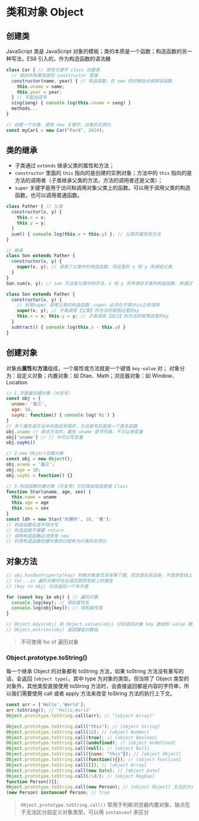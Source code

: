 # 类和对象 Object

## 创建类

JavaScript 类是 JavaScript 对象的模板；类的本质是一个函数；构造函数的另一种写法，ES6 引入的，作为构造函数的语法糖

```js
class Car { // 使用关键字 class 创建类
  // 类的共有属性放到 constructor 里面
  constructor(name, year) { // 构造函数，在 new 的时候自动调用该函数
    this.uname = name;
    this.year = year;
  } // 不能加逗号
  sing(song) { console.log(this.uname + song) }
  methods...
}

// 创建一个对象，使用 new 关键字，对象的实例化
const myCar1 = new Car("Ford", 2014);
```

## 类的继承

* 子类通过 `extends` 继承父类的属性和方法；
* `constructor` 里面的 `this` 指向的是创建的实例对象；方法中的 `this` 指向的是方法的调用者（子类继承父类的方法，方法的调用者还是父类）；
* `super` 关键字是用于访问和调用对象父类上的函数。可以用于调用父类的构造函数，也可以调用普通函数。

```js
class Father { // 父类
  constructor(x, y) {
    this.x = x;
    this.y = y;
  }
  sum() { console.log(this.x + this.y) }; // 父类的属性和方法
}

// 继承
class Son extends Father {
  constructor(x, y) { 
    super(x, y); // 调用了父类中的构造函数，将这里的 x 和 y 传递给父类
  }
}
Son.sum(x, y); // sum 方法是父类中的方法，x 和 y 先传递给子类的构造函数，再通过 super 传递给父类的构造函数

class Son extends Father {
  constructor(x, y) {
    // 利用super 调用父类的构造函数；super 必须在子类this之前调用
    super(x, y); // 子类调用【父类】的方法时就用这里的xy
    this.x = x; this.y = y; // 子类调用【自己】的方法时就用这里的xy
  }
  subtract() { console.log(this.x - this.y) }
}
```

## 创建对象

对象由**属性**和**方法**组成，一个属性或方法就是一个键值 `key-value` 对；
对象分为：自定义对象；内置对象：如 Dtae、Math；浏览器对象：如 Window、Location

```jsx
// 1.字面量创建对象（大括号）
const obj = {
  uname: '张三',
  age: 18,
  sayHi: function() { console.log('hi') }
}
// 多个属性或方法中间用逗号隔开，方法冒号后面是一个匿名函数
obj.uname // 用该方法时，属性 uname 是字符串，不可以是变量
obj['uname'] // [] 中可以写变量 
obj.sayHi()

// 2.new Object创建对象
const obj = new Object();
obj.uname = '张三';
obj.age = 18;
obj.sayHi = function() {}

// 3.构造函数创建对象（可复用）它的高级版就是类 Class
function Star(uname, age, sex) {
  this.name = uname
  this.age = age
  this.sex = sex
}
const ldh = new Star('刘德华', 18, '男');
// 构造函数名首字母大写
// 构造函数不需要 return
// 调用构造函数必须使用 new
// 利用构造函数创建对象的过程称为对象的实例化
```

## 对象方法

```js
// obj.hasOwnProperty(key) 判断对象是否具有某个键，而且是在其自身，不是原型链上的
// for...in 遍历对象时也会返回其原型链上的属性
// (key in obj) 也会返回一个布尔值

for (const key in obj) { // 遍历对象
  console.log(key); // 得到属性名
  console.log(obj[key]); // 得到属性值
}

// Object.keys(obj) 和 Object.values(obj) 分别返回对象 key 数组和 value 数组
// Object.entries(obj) 返回键值对数组
```

> 不可使用 for of 遍历对象

### Object.prototype.toString()

每一个继承 Object 的对象都有 toString 方法，如果 toString 方法没有重写的话，会返回 `[object type]`，其中 type 为对象的类型。但当除了 Object 类型的对象外，其他类型直接使用 toString 方法时，会直接返回都是内容的字符串，所以我们需要使用 call 或者 apply 方法来改变 toString 方法的执行上下文。

```js
const arr = ['Hello','World'];
arr.toString(); // "Hello,World"
Object.prototype.toString.call(arr); // "[object Array]"

Object.prototype.toString.call("this"); // [object String]
Object.prototype.toString.call(12); // [object Number]
Object.prototype.toString.call(true); // [object Boolean]
Object.prototype.toString.call(undefined); // [object Undefined]
Object.prototype.toString.call(null); // [object Null]
Object.prototype.toString.call({name: "this"}); // [object Object]
Object.prototype.toString.call(function(){}); // [object Function]
Object.prototype.toString.call([]); // [object Array]
Object.prototype.toString.call(new Date); // [object Date]
Object.prototype.toString.call(/\d/); // [object RegExp]
function Person(){};
Object.prototype.toString.call(new Person); // [object Object] 无法区分自定义对象类型
(new Person) instanceof Person; // true
```

> `Object.prototype.toString.call()` 常用于判断浏览器内置对象，缺点在于无法区分自定义对象类型，可以用 `instanceof` 来区分
